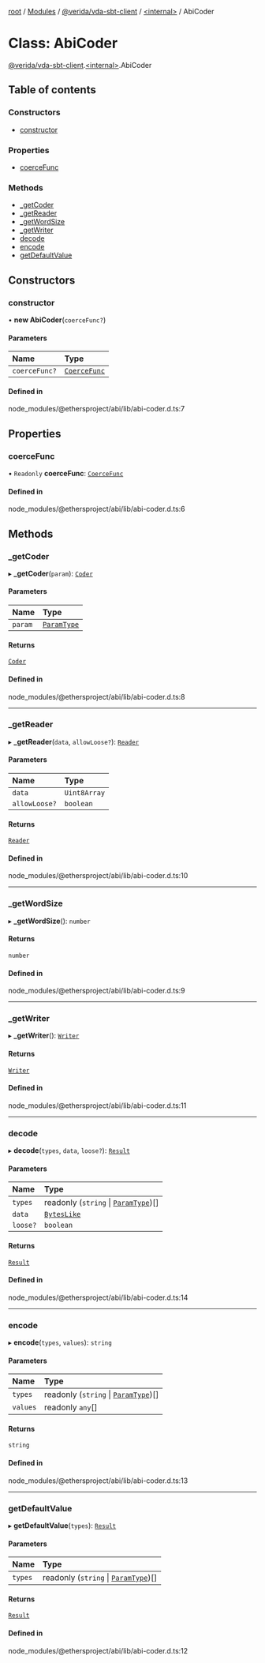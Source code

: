 [root](../README.md) / [Modules](../modules.md) / [@verida/vda-sbt-client](../modules/verida_vda_sbt_client.md) / [<internal\>](../modules/verida_vda_sbt_client._internal_.md) / AbiCoder

# Class: AbiCoder

[@verida/vda-sbt-client](../modules/verida_vda_sbt_client.md).[<internal\>](../modules/verida_vda_sbt_client._internal_.md).AbiCoder

## Table of contents

### Constructors

- [constructor](verida_vda_sbt_client._internal_.AbiCoder.md#constructor)

### Properties

- [coerceFunc](verida_vda_sbt_client._internal_.AbiCoder.md#coercefunc)

### Methods

- [\_getCoder](verida_vda_sbt_client._internal_.AbiCoder.md#_getcoder)
- [\_getReader](verida_vda_sbt_client._internal_.AbiCoder.md#_getreader)
- [\_getWordSize](verida_vda_sbt_client._internal_.AbiCoder.md#_getwordsize)
- [\_getWriter](verida_vda_sbt_client._internal_.AbiCoder.md#_getwriter)
- [decode](verida_vda_sbt_client._internal_.AbiCoder.md#decode)
- [encode](verida_vda_sbt_client._internal_.AbiCoder.md#encode)
- [getDefaultValue](verida_vda_sbt_client._internal_.AbiCoder.md#getdefaultvalue)

## Constructors

### constructor

• **new AbiCoder**(`coerceFunc?`)

#### Parameters

| Name | Type |
| :------ | :------ |
| `coerceFunc?` | [`CoerceFunc`](../modules/verida_vda_sbt_client._internal_.md#coercefunc) |

#### Defined in

node_modules/@ethersproject/abi/lib/abi-coder.d.ts:7

## Properties

### coerceFunc

• `Readonly` **coerceFunc**: [`CoerceFunc`](../modules/verida_vda_sbt_client._internal_.md#coercefunc)

#### Defined in

node_modules/@ethersproject/abi/lib/abi-coder.d.ts:6

## Methods

### \_getCoder

▸ **_getCoder**(`param`): [`Coder`](verida_vda_sbt_client._internal_.Coder.md)

#### Parameters

| Name | Type |
| :------ | :------ |
| `param` | [`ParamType`](verida_vda_sbt_client._internal_.ParamType.md) |

#### Returns

[`Coder`](verida_vda_sbt_client._internal_.Coder.md)

#### Defined in

node_modules/@ethersproject/abi/lib/abi-coder.d.ts:8

___

### \_getReader

▸ **_getReader**(`data`, `allowLoose?`): [`Reader`](verida_vda_sbt_client._internal_.Reader.md)

#### Parameters

| Name | Type |
| :------ | :------ |
| `data` | `Uint8Array` |
| `allowLoose?` | `boolean` |

#### Returns

[`Reader`](verida_vda_sbt_client._internal_.Reader.md)

#### Defined in

node_modules/@ethersproject/abi/lib/abi-coder.d.ts:10

___

### \_getWordSize

▸ **_getWordSize**(): `number`

#### Returns

`number`

#### Defined in

node_modules/@ethersproject/abi/lib/abi-coder.d.ts:9

___

### \_getWriter

▸ **_getWriter**(): [`Writer`](verida_vda_sbt_client._internal_.Writer.md)

#### Returns

[`Writer`](verida_vda_sbt_client._internal_.Writer.md)

#### Defined in

node_modules/@ethersproject/abi/lib/abi-coder.d.ts:11

___

### decode

▸ **decode**(`types`, `data`, `loose?`): [`Result`](../interfaces/verida_vda_sbt_client._internal_.Result.md)

#### Parameters

| Name | Type |
| :------ | :------ |
| `types` | readonly (`string` \| [`ParamType`](verida_vda_sbt_client._internal_.ParamType.md))[] |
| `data` | [`BytesLike`](../modules/verida_vda_sbt_client._internal_.md#byteslike) |
| `loose?` | `boolean` |

#### Returns

[`Result`](../interfaces/verida_vda_sbt_client._internal_.Result.md)

#### Defined in

node_modules/@ethersproject/abi/lib/abi-coder.d.ts:14

___

### encode

▸ **encode**(`types`, `values`): `string`

#### Parameters

| Name | Type |
| :------ | :------ |
| `types` | readonly (`string` \| [`ParamType`](verida_vda_sbt_client._internal_.ParamType.md))[] |
| `values` | readonly `any`[] |

#### Returns

`string`

#### Defined in

node_modules/@ethersproject/abi/lib/abi-coder.d.ts:13

___

### getDefaultValue

▸ **getDefaultValue**(`types`): [`Result`](../interfaces/verida_vda_sbt_client._internal_.Result.md)

#### Parameters

| Name | Type |
| :------ | :------ |
| `types` | readonly (`string` \| [`ParamType`](verida_vda_sbt_client._internal_.ParamType.md))[] |

#### Returns

[`Result`](../interfaces/verida_vda_sbt_client._internal_.Result.md)

#### Defined in

node_modules/@ethersproject/abi/lib/abi-coder.d.ts:12
